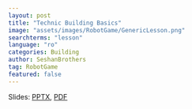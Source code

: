 ```yaml
---
layout: post
title: "Technic Building Basics"
image: "assets/images/RobotGame/GenericLesson.png"
searchterms: "lesson"
language: "ro"
categories: Building
author: SeshanBrothers
tag: RobotGame
featured: false
---
```


Slides:
<a href="/translations/ro/RobotGame/TechnicBasics (rom).pptx">PPTX</a>,
<a href="/translations/ro/RobotGame/TechnicBasics (rom).pdf">PDF </a>
